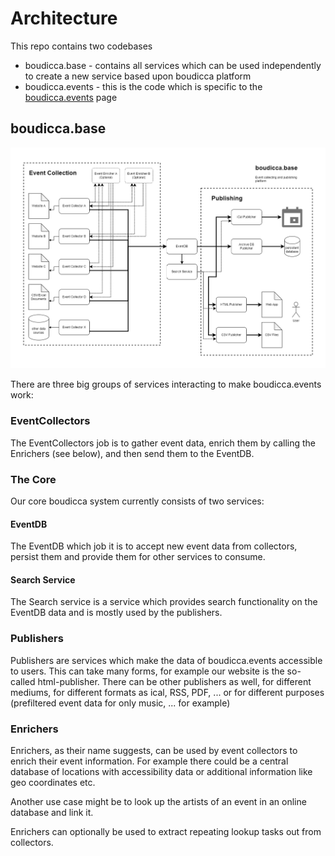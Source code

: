 # Architecture

This repo contains two codebases
 - boudicca.base - contains all services which can be used independently to create a new service based upon boudicca platform
 - boudicca.events - this is the code which is specific to the [boudicca.events](https://boudicca.events) page

## boudicca.base

![Architecture Diagram](docs/architecture/boudicca_architecture.drawio.png)

There are three big groups of services interacting to make boudicca.events work:

### EventCollectors

The EventCollectors job is to gather event data, enrich them by calling the Enrichers (see below), and then send them to the EventDB.

### The Core

Our core boudicca system currently consists of two services:

#### EventDB

The EventDB which job it is to accept new event data from collectors, persist them and provide them for other
services to consume. 

#### Search Service 

The Search service is a service which provides search functionality on the EventDB data and is mostly used by the publishers.

### Publishers

Publishers are services which make the data of boudicca.events accessible to users. This can take many forms, for
example our website is the so-called html-publisher. There can be other publishers as well, for different mediums, for
different formats as ical, RSS, PDF, ... or for different purposes (prefiltered event data for only music, ... for
example)

### Enrichers

Enrichers, as their name suggests, can be used by event collectors to enrich their event information. For example there
could be a central database of locations with accessibility data or additional information like geo coordinates etc.

Another use case might be to look up the artists of an event in an online database and link it.

Enrichers can optionally be used to extract repeating lookup tasks out from collectors.
